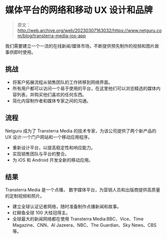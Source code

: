 # 媒体平台的网络和移动 UX 设计和品牌

> 原文：<http://web.archive.org/web/20230307163032/https://www.netguru.com/blog/transterra-media-ios-app>

 我们需要建立一个一流的在线新闻/媒体市场，不断提供预先制作的视频和图片故事供即时使用。

## 挑战

*   将客户拓展流程从销售团队的工作转移到网络界面。
*   所有用户都可以访问一个易于使用的平台，在这里他们可以浏览精选的媒体内容列表，并购买他们喜欢的任何东西。
*   简化内容制作者和媒体专家之间的沟通。

## 流程

Netguru 成为了 Transterra Media 的技术专家，为该公司提供了两个新产品的 UX 设计:一个门户网站和一个移动应用程序。

*   重新设计平台，以提高稳定性和响应能力。 
*   实现销售团队与平台的整合。 
*   为 iOS 和 Android 开发全新的移动应用。

## 结果

Transterra Media 是一个点播， 数字媒体平台，为营销人员和出版商提供高质量的定制视频和照片。

*   建立全球认证记者网络，随时准备制作点播新闻和故事。
*   红鲱鱼全球 100 大桂冠得主。
*   全球最大的新闻网络都在使用 Transterra Media:BBC、Vice、Time Magazine、CNN、Al Jazeera、NBC、The Guardian、Sky News、CBS 等。